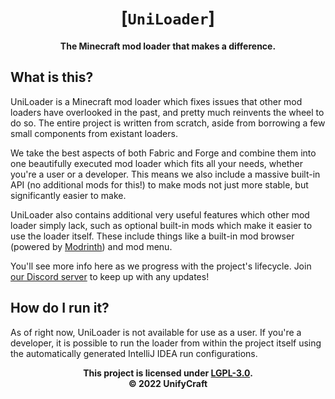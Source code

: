 <div align="center">

# [`UniLoader`]
**The Minecraft mod loader that makes a difference.**

</div>

## What is this?

UniLoader is a Minecraft mod loader which fixes issues that
other mod loaders have overlooked in the past, and pretty much
reinvents the wheel to do so. The entire project is written from
scratch, aside from borrowing a few small components from existant
loaders. 

We take the best aspects of both Fabric and Forge and combine
them into one beautifully executed mod loader which fits all
your needs, whether you're a user or a developer. This means we
also include a massive built-in API (no additional mods for this!)
to make mods not just more stable, but significantly easier to make.

UniLoader also contains additional very useful features which
other mod loader simply lack, such as optional built-in mods
which make it easier to use the loader itself. These include
things like a built-in mod browser (powered by [Modrinth][mr])
and mod menu.

You'll see more info here as we progress with the project's
lifecycle. Join [our Discord server][discord] to keep up with
any updates!

## How do I run it?
As of right now, UniLoader is not available for use as a
user. If you're a developer, it is possible to run the loader
from within the project itself using the automatically generated
IntelliJ IDEA run configurations.

<div align="center">

**This project is licensed under [LGPL-3.0][lgpl3].**\
**&copy; 2022 UnifyCraft**

</div>

[lgpl3]: https://www.gnu.org/licenses/lgpl-3.0.en.html
[discord]: https://discord.unifycraft.xyz
[mr]: https://modrinth.com
